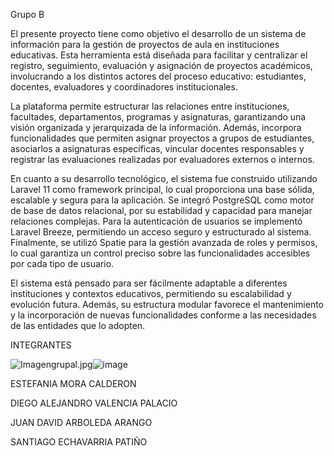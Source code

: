 Grupo B

El presente proyecto tiene como objetivo el desarrollo de un sistema de información para la gestión de proyectos de aula en instituciones educativas. Esta herramienta está diseñada para facilitar y centralizar el registro, seguimiento, evaluación y asignación de proyectos académicos, involucrando a los distintos actores del proceso educativo: estudiantes, docentes, evaluadores y coordinadores institucionales.

La plataforma permite estructurar las relaciones entre instituciones, facultades, departamentos, programas y asignaturas, garantizando una visión organizada y jerarquizada de la información. Además, incorpora funcionalidades que permiten asignar proyectos a grupos de estudiantes, asociarlos a asignaturas específicas, vincular docentes responsables y registrar las evaluaciones realizadas por evaluadores externos o internos.

En cuanto a su desarrollo tecnológico, el sistema fue construido utilizando Laravel 11 como framework principal, lo cual proporciona una base sólida, escalable y segura para la aplicación. Se integró PostgreSQL como motor de base de datos relacional, por su estabilidad y capacidad para manejar relaciones complejas. Para la autenticación de usuarios se implementó Laravel Breeze, permitiendo un acceso seguro y estructurado al sistema. Finalmente, se utilizó Spatie para la gestión avanzada de roles y permisos, lo cual garantiza un control preciso sobre las funcionalidades accesibles por cada tipo de usuario.

El sistema está pensado para ser fácilmente adaptable a diferentes instituciones y contextos educativos, permitiendo su escalabilidad y evolución futura. Además, su estructura modular favorece el mantenimiento y la incorporación de nuevas funcionalidades conforme a las necesidades de las entidades que lo adopten.

INTEGRANTES

<img src="blob:chrome-untrusted://media-app/96cfb0e0-db77-4492-8d57-795033e7cdf4" alt="Imagengrupal.jpg"/>![image](https://github.com/user-attachments/assets/23d80cb8-2c52-43ad-9429-09bfe1eeeb6d)


ESTEFANIA MORA CALDERON

DIEGO ALEJANDRO VALENCIA PALACIO

JUAN DAVID ARBOLEDA ARANGO

SANTIAGO ECHAVARRIA PATIÑO
